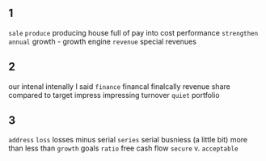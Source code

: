 ## 1
`sale`
`produce` producing
house full of
pay into
cost performance
`strengthen`
`annual`
growth - growth engine
`revenue` special revenues

## 2
our
intenal intenally
I said
`finance` financal finalcally
revenue share
compared to target
impress impressing turnover
`quiet`
portfolio

## 3
`address`
`loss` losses
minus
serial `series` serial busniess
(a little bit) more than  less than
`growth` goals
`ratio`
free cash flow
`secure` v.
`acceptable`


